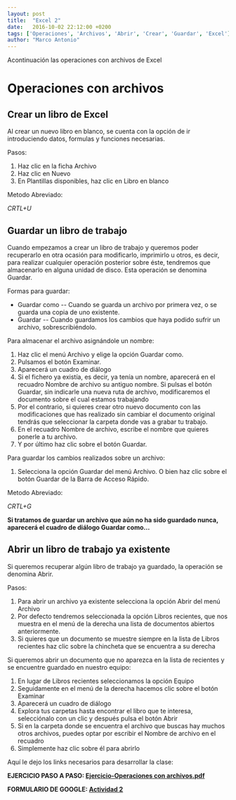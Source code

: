 ```yaml
---
layout: post
title:  "Excel 2"
date:   2016-10-02 22:12:00 +0200
tags: ['Operaciones', 'Archivos', 'Abrir', 'Crear', 'Guardar', 'Excel']
author: "Marco Antonio"
---
```


Acontinuación las operaciones con archivos de Excel

# Operaciones con archivos

## Crear un libro de Excel

Al crear un nuevo libro en blanco, se cuenta con la opción de ir introduciendo datos, formulas y funciones necesarias.

Pasos:

1. Haz clic en la ficha Archivo
2. Haz clic en Nuevo
3. En Plantillas disponibles, haz clic en Libro en blanco

Metodo Abreviado:

*CRTL+U*

## Guardar un libro de trabajo

Cuando empezamos a crear un libro de trabajo y queremos poder recuperarlo en otra ocasión para modificarlo, imprimirlo u otros, es decir, para realizar cualquier operación posterior sobre éste, tendremos que almacenarlo en alguna unidad de disco. Esta operación se denomina Guardar.

Formas para guardar:

- Guardar como
-- Cuando se guarda un archivo por primera vez, o se guarda una copia de uno existente.
- Guardar
-- Cuando guardamos los cambios que haya podido sufrir un archivo, sobrescribiéndolo.

Para almacenar el archivo asignándole un nombre:

1. Haz clic el menú Archivo y elige la opción Guardar como.
2. Pulsamos el botón Examinar.
3. Aparecerá un cuadro de diálogo
4. Si el fichero ya existía, es decir, ya tenía un nombre, aparecerá en el recuadro Nombre de archivo su antiguo nombre. Si pulsas el botón Guardar, sin indicarle una nueva ruta de archivo, modificaremos el documento sobre el cual estamos trabajando
5. Por el contrario, si quieres crear otro nuevo documento con las modificaciones que has realizado sin cambiar el documento original tendrás que seleccionar la carpeta donde vas a grabar tu trabajo.
6. En el recuadro Nombre de archivo, escribe el nombre que quieres ponerle a tu archivo.
7. Y por último haz clic sobre el botón Guardar.

Para guardar los cambios realizados sobre un archivo:

1. Selecciona la opción Guardar del menú Archivo. O bien haz clic sobre el botón Guardar de la Barra de Acceso Rápido.

Metodo Abreviado:

*CRTL+G*

**Si tratamos de guardar un archivo que aún no ha sido guardado nunca, aparecerá el cuadro de diálogo Guardar como...**

## Abrir un libro de trabajo ya existente

Si queremos recuperar algún libro de trabajo ya guardado, la operación se denomina Abrir.

Pasos:

1. Para abrir un archivo ya existente selecciona la opción Abrir del menú Archivo
2. Por defecto tendremos seleccionada la opción Libros recientes, que nos muestra en el menú de la derecha una lista de documentos abiertos anteriormente.
3. Si quieres que un documento se muestre siempre en la lista de Libros recientes haz clic sobre la chincheta que se encuentra a su derecha

Si queremos abrir un documento que no aparezca en la lista de recientes y se encuentre guardado en nuestro equipo:

1. En lugar de Libros recientes seleccionamos la opción Equipo
2. Seguidamente en el menú de la derecha hacemos clic sobre el botón Examinar
3. Aparecerá un cuadro de diálogo
4. Explora tus carpetas hasta encontrar el libro que te interesa, selecciónalo con un clic y después pulsa el botón Abrir
5. Si en la carpeta donde se encuentra el archivo que buscas hay muchos otros archivos, puedes optar por escribir el Nombre de archivo en el recuadro
6. Simplemente haz clic sobre él para abrirlo

Aquí le dejo los links necesarios para desarrollar la clase:

**EJERCICIO PASO A PASO: [Ejercicio-Operaciones con archivos.pdf]()**

**FORMULARIO DE GOOGLE: [Actividad 2]()**